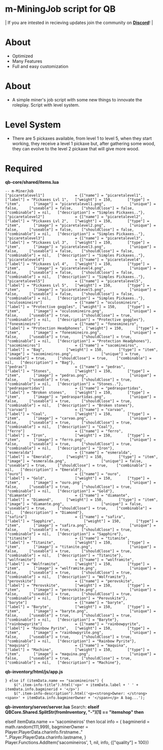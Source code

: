 # m-MiningJob script for QB

| If you are intested in recieving updates join the community on **[Discord](https://discord.gg/svmzYehU8R)**! |

# About
- Optimized
- Many Features
- Full and easy customization

# About
- A simple miner's job script with some new things to innovate the roleplay. Script with level system.

# Level System
- There are 5 pickaxes available, from level 1 to level 5, when they start working, they receive a level 1 pickaxe but, after gathering some wood, they can evolve to the level 2 pickaxe that will give more wood.

# Required
**qb-core/shared/items.lua**

	-- m-MinerJob
	["picaretalevel1"] 				= {["name"] = "picaretalevel1", 		["label"] = "Pickaxes Lvl 1", 	["weight"] = 150, 		["type"] = "item", 		["image"] = "picaretalevel1.png", 			["unique"] = false,   	["useable"] = false,    ["shouldClose"] = false,    ["combinable"] = nil,   ["description"] = "Simples Pickaxes.."},
	["picaretalevel2"] 				= {["name"] = "picaretalevel2", 		["label"] = "Pickaxes Lvl 2", 	["weight"] = 150, 		["type"] = "item", 		["image"] = "picaretalevel2.png", 			["unique"] = false,   	["useable"] = false,    ["shouldClose"] = false,    ["combinable"] = nil,   ["description"] = "Simples Pickaxes.."},
	["picaretalevel3"] 				= {["name"] = "picaretalevel3", 		["label"] = "Pickaxes Lvl 3", 	["weight"] = 150, 		["type"] = "item", 		["image"] = "picaretalevel3.png", 			["unique"] = false,   	["useable"] = false,    ["shouldClose"] = false,    ["combinable"] = nil,   ["description"] = "Simples Pickaxes.."},
	["picaretalevel4"] 				= {["name"] = "picaretalevel4", 		["label"] = "Pickaxes Lvl 4", 	["weight"] = 150, 		["type"] = "item", 		["image"] = "picaretalevel4.png", 			["unique"] = false,   	["useable"] = false,    ["shouldClose"] = false,    ["combinable"] = nil,   ["description"] = "Simples Pickaxes.."},
	["picaretalevel5"] 				= {["name"] = "picaretalevel5", 		["label"] = "Pickaxes Lvl 5", 	["weight"] = 150, 		["type"] = "item", 		["image"] = "picaretalevel5.png", 			["unique"] = false,   	["useable"] = false,    ["shouldClose"] = false,    ["combinable"] = nil,   ["description"] = "Simples Pickaxes.."},
	["oculosmineiro"] 				= {["name"] = "oculosmineiro", 			["label"] = "Protective goggles", ["weight"] = 150, 	["type"] = "item", 		["image"] = "oculosmineiro.png", 			["unique"] = false,   	["useable"] = true,    	["shouldClose"] = true,    ["combinable"] = nil,   ["description"] = "Protective goggles"},
	["fonesmineiro"] 				= {["name"] = "fonesmineiro", 			["label"] = "Protection Headphones", ["weight"] = 150, 		["type"] = "item", 		["image"] = "fonesmineiro.png", 			["unique"] = false,   	["useable"] = true,    	["shouldClose"] = true,    ["combinable"] = nil,   ["description"] = "Protection Headphones"},
	["sacomineiros"] 				= {["name"] = "sacomineiros", 			["label"] = "Bag", 			["weight"] = 150, 		["type"] = "item", 		["image"] = "sacomineiros.png", 			["unique"] = true,   	["useable"] = true,    	["shouldClose"] = true,    ["combinable"] = nil,   ["description"] = "Bag"},
	["pedras"] 						= {["name"] = "pedras", 				["label"] = "Stones", 			["weight"] = 150, 		["type"] = "item", 		["image"] = "pedras.png", 					["unique"] = false,   	["useable"] = true,    	["shouldClose"] = true,    ["combinable"] = nil,   ["description"] = "Stones.."},
	["pedraspartidas"] 				= {["name"] = "pedraspartidas", 		["label"] = "Broken stones", 	["weight"] = 150, 		["type"] = "item", 		["image"] = "pedraspartidas.png", 			["unique"] = false,   	["useable"] = true,    	["shouldClose"] = true,    ["combinable"] = nil,   ["description"] = "Broken stones"},
	["carvao"] 						= {["name"] = "carvao", 				["label"] = "Coal", 			["weight"] = 150, 		["type"] = "item", 		["image"] = "carvao.png", 					["unique"] = false,   	["useable"] = true,    	["shouldClose"] = true,    ["combinable"] = nil,   ["description"] = "Coal"},
	["ferro"] 						= {["name"] = "ferro", 					["label"] = "Iron", 			["weight"] = 150, 		["type"] = "item", 		["image"] = "ferro.png", 					["unique"] = false,   	["useable"] = true,    	["shouldClose"] = true,    ["combinable"] = nil,   ["description"] = "Iron"},
	["esmeralda"] 					= {["name"] = "esmeralda", 				["label"] = "Emerald", 		["weight"] = 150, 		["type"] = "item", 		["image"] = "esmeralda.png", 				["unique"] = false,   	["useable"] = true,    	["shouldClose"] = true,    ["combinable"] = nil,   ["description"] = "Emerald"},
	["ouro"] 						= {["name"] = "ouro", 					["label"] = "Gold", 			["weight"] = 150, 		["type"] = "item", 		["image"] = "ouro.png", 					["unique"] = false,   	["useable"] = true,    	["shouldClose"] = true,    ["combinable"] = nil,   ["description"] = "Gold"},
	["diamante"] 					= {["name"] = "diamante", 				["label"] = "Diamond", 		["weight"] = 150, 		["type"] = "item", 		["image"] = "diamante.png", 				["unique"] = false,   	["useable"] = true,    	["shouldClose"] = true,    ["combinable"] = nil,   ["description"] = "Diamond"},
	["safira"] 						= {["name"] = "safira", 				["label"] = "Sapphire", 			["weight"] = 150, 		["type"] = "item", 		["image"] = "safira.png", 					["unique"] = false,   	["useable"] = true,    	["shouldClose"] = true,    ["combinable"] = nil,   ["description"] = "Sapphire"},
	["titanite"] 					= {["name"] = "titanite", 				["label"] = "Titanite", 		["weight"] = 150, 		["type"] = "item", 		["image"] = "titanite.png", 				["unique"] = false,   	["useable"] = true,    	["shouldClose"] = true,    ["combinable"] = nil,   ["description"] = "Titanite"},
	["wolframite"] 					= {["name"] = "wolframite", 			["label"] = "Wolframite", 		["weight"] = 150, 		["type"] = "item", 		["image"] = "wolframite.png", 				["unique"] = false,   	["useable"] = true,    	["shouldClose"] = true,    ["combinable"] = nil,   ["description"] = "Wolframite"},
	["perovskite"] 					= {["name"] = "perovskite", 			["label"] = "Perovskite", 		["weight"] = 150, 		["type"] = "item", 		["image"] = "perovskite.png", 				["unique"] = false,   	["useable"] = true,    	["shouldClose"] = true,    ["combinable"] = nil,   ["description"] = "Perovskite"},
	["baryte"] 						= {["name"] = "baryte", 				["label"] = "Baryte", 			["weight"] = 150, 		["type"] = "item", 		["image"] = "baryte.png", 					["unique"] = false,   	["useable"] = true,    	["shouldClose"] = true,    ["combinable"] = nil,   ["description"] = "Baryte"},
	["rainbowpyrite"] 				= {["name"] = "rainbowpyrite", 			["label"] = "Rainbow Pyrite", 	["weight"] = 150, 		["type"] = "item", 		["image"] = "rainbowpyrite.png", 			["unique"] = false,   	["useable"] = true,    	["shouldClose"] = true,    ["combinable"] = nil,   ["description"] = "Rainbow Pyrite"},
	["maquina"] 					= {["name"] = "maquina", 				["label"] = "Machine", 			["weight"] = 150, 		["type"] = "item", 		["image"] = "maquina.png", 					["unique"] = false,   	["useable"] = true,    	["shouldClose"] = true,    ["combinable"] = nil,   ["description"] = "Machine"},



**qb-inventory/html/js/app.js**

	} else if (itemData.name == "sacomineiros") {
        $(".item-info-title").html('<p>' + itemData.label + ' ' + itemData.info.bagminerid + '</p>')
        $(".item-info-description").html('<p><strong>Owner: </strong><span>' + itemData.info.bagminerOwner + '</span></p> A bag...');


**qb-inventory/server/server.lua**
Search: **elseif QBCore.Shared.SplitStr(fromInventory, "-")[1] == "itemshop" then**

elseif itemData.name == 'sacomineiros' then
         	local info = {
		        bagminerid = math.random(111,999),
		        bagminerOwner = Player.PlayerData.charinfo.firstname.." "..Player.PlayerData.charinfo.lastname,
		    }
        Player.Functions.AddItem('sacomineiros', 1, nil, info, {["quality"] = 100})